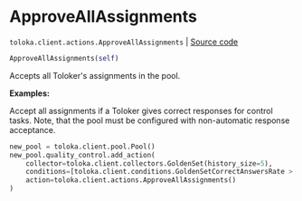 # ApproveAllAssignments
`toloka.client.actions.ApproveAllAssignments` | [Source code](https://github.com/Toloka/toloka-kit/blob/v1.2.1/src/client/actions.py#L217)

```python
ApproveAllAssignments(self)
```

Accepts all Toloker's assignments in the pool.


**Examples:**

Accept all assignments if a Toloker gives correct responses for control tasks. Note, that the pool must be configured with non-automatic response acceptance.

```python
new_pool = toloka.client.pool.Pool()
new_pool.quality_control.add_action(
    collector=toloka.client.collectors.GoldenSet(history_size=5),
    conditions=[toloka.client.conditions.GoldenSetCorrectAnswersRate > 90],
    action=toloka.client.actions.ApproveAllAssignments()
)
```
